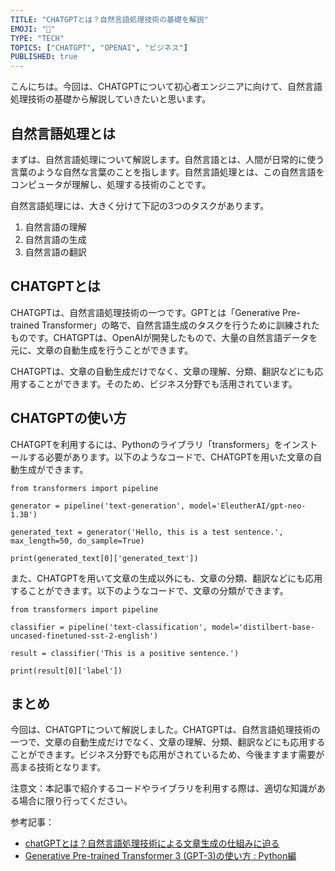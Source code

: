```yaml
---
TITLE: "CHATGPTとは？自然言語処理技術の基礎を解説"
EMOJI: "🤖"
TYPE: "TECH"
TOPICS: ["CHATGPT", "OPENAI", "ビジネス"]
PUBLISHED: true
---
```


こんにちは。今回は、CHATGPTについて初心者エンジニアに向けて、自然言語処理技術の基礎から解説していきたいと思います。

## 自然言語処理とは

まずは、自然言語処理について解説します。自然言語とは、人間が日常的に使う言葉のような自然な言葉のことを指します。自然言語処理とは、この自然言語をコンピュータが理解し、処理する技術のことです。

自然言語処理には、大きく分けて下記の3つのタスクがあります。

1. 自然言語の理解
2. 自然言語の生成
3. 自然言語の翻訳

## CHATGPTとは

CHATGPTは、自然言語処理技術の一つです。GPTとは「Generative Pre-trained Transformer」の略で、自然言語生成のタスクを行うために訓練されたものです。CHATGPTは、OpenAIが開発したもので、大量の自然言語データを元に、文章の自動生成を行うことができます。

CHATGPTは、文章の自動生成だけでなく、文章の理解、分類、翻訳などにも応用することができます。そのため、ビジネス分野でも活用されています。

## CHATGPTの使い方

CHATGPTを利用するには、Pythonのライブラリ「transformers」をインストールする必要があります。以下のようなコードで、CHATGPTを用いた文章の自動生成ができます。

```
from transformers import pipeline

generator = pipeline('text-generation', model='EleutherAI/gpt-neo-1.3B')

generated_text = generator('Hello, this is a test sentence.', max_length=50, do_sample=True)

print(generated_text[0]['generated_text'])
```

また、CHATGPTを用いて文章の生成以外にも、文章の分類、翻訳などにも応用することができます。以下のようなコードで、文章の分類ができます。

```
from transformers import pipeline

classifier = pipeline('text-classification', model='distilbert-base-uncased-finetuned-sst-2-english')

result = classifier('This is a positive sentence.')

print(result[0]['label'])
```

## まとめ

今回は、CHATGPTについて解説しました。CHATGPTは、自然言語処理技術の一つで、文章の自動生成だけでなく、文章の理解、分類、翻訳などにも応用することができます。ビジネス分野でも応用がされているため、今後ますます需要が高まる技術となります。

注意文：本記事で紹介するコードやライブラリを利用する際は、適切な知識がある場合に限り行ってください。

参考記事：
- [chatGPTとは？自然言語処理技術による文章生成の仕組みに迫る](https://note.com/t_sawauchi/n/n7f296e02ab61)
- [Generative Pre-trained Transformer 3 (GPT-3)の使い方 : Python編](https://theneuralnet.com/2021/05/09/gpt3-python-howto/)
